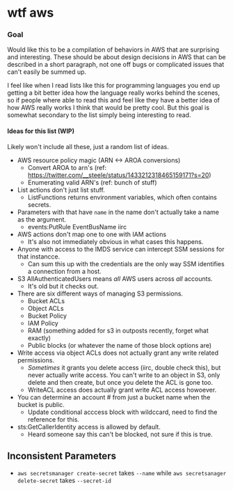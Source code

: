# wtf aws

### Goal

Would like this to be a compilation of behaviors in AWS that are surprising and interesting. These should be about design decisions in AWS that can be described in a short paragraph, not one off bugs or complicated issues that can't easily be summed up.

I feel like when I read lists like this for programming languages you end up getting a bit better idea how the language really works behind the scenes, so if people where able to read this and feel like they have a better idea of how AWS really works I think that would be pretty cool. But this goal is somewhat secondary to the list simply being interesting to read.

#### Ideas for this list (WIP)

Likely won't include all these, just a random list of ideas.

* AWS resource policy magic (ARN <-> AROA conversions)
  * Convert AROA to arn's (ref: https://twitter.com/__steele/status/1433212318465159171?s=20)
  * Enumerating valid ARN's (ref: bunch of stuff)
* List actions don't just list stuff.
  * ListFunctions returns environment variables, which often contains secrets. 
* Parameters with that have `name` in the name don't actually take a name as the argument.
  * events:PutRule EventBusName iirc
* AWS actions don't map one to one with IAM actions
  * It's also not immediately obvious in what cases this happens.
* Anyone with access to the IMDS service can intercept SSM sessions for that instancce.
  *  Can sum this up with the credentials are the only way SSM identifies a connection from a host.
* S3 AllAuthenticatedUsers means *all* AWS users across *all* accounts.
  *  It's old but it checks out.
* There are six different ways of managing S3 permissions.
  * Bucket ACLs
  * Object ACLs
  * Bucket Policy
  * IAM Policy
  * RAM (something added for s3 in outposts recently, forget what exactly)
  * Public blocks (or whatever the name of those block options are)
* Write access via object ACLs does not actually grant any write related permissions.
  * *Sometimes* it grants you delete access (iirc, double check this), but never actually write access.
    You can't write to an object in S3, only delete and then create, but once you delete the ACL is
    gone too.
  * WriteACL access does actually grant write ACL access howoever.
* You can determine an account # from just a bucket name when the bucket is public.
  * Update conditional acccess block with wildccard, need to find the reference for this.
* sts:GetCallerIdentity access is allowed by default.
  * Heard someone say this can't be blocked, not sure if this is true.

## Inconsistent Parameters
* `aws secretsmanager create-secret` takes `--name` while `aws secretsanager delete-secret` takes `--secret-id`


